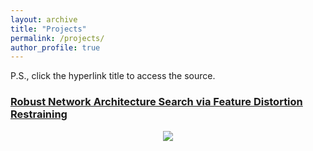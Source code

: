 ```yaml
---
layout: archive
title: "Projects"
permalink: /projects/
author_profile: true
---
```


P.S., click the hyperlink title to access the source.

### [Robust Network Architecture Search via Feature Distortion Restraining](/_pages/index.html)

<center>
<img src="/images/RNAS.png">
</center>
